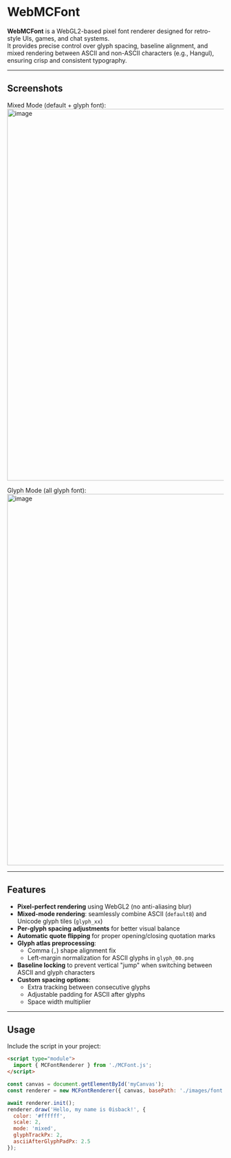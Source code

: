 # WebMCFont

**WebMCFont** is a WebGL2-based pixel font renderer designed for retro-style UIs, games, and chat systems.  
It provides precise control over glyph spacing, baseline alignment, and mixed rendering between ASCII and non-ASCII characters (e.g., Hangul), ensuring crisp and consistent typography.

---

## Screenshots
Mixed Mode (default + glyph font):
<img width="1918" height="863" alt="image" src="https://github.com/user-attachments/assets/721d6ac8-a915-4533-b369-e7bbb19200fd" />

Glyph Mode (all glyph font):
<img width="1918" height="862" alt="image" src="https://github.com/user-attachments/assets/06b4e5c3-f202-4d35-9edf-00b74d8d0b2b" />

---

## Features
- **Pixel-perfect rendering** using WebGL2 (no anti-aliasing blur)
- **Mixed-mode rendering**: seamlessly combine ASCII (`default8`) and Unicode glyph tiles (`glyph_xx`)
- **Per-glyph spacing adjustments** for better visual balance
- **Automatic quote flipping** for proper opening/closing quotation marks
- **Glyph atlas preprocessing**:
  - Comma (`,`) shape alignment fix
  - Left-margin normalization for ASCII glyphs in `glyph_00.png`
- **Baseline locking** to prevent vertical "jump" when switching between ASCII and glyph characters
- **Custom spacing options**:
  - Extra tracking between consecutive glyphs
  - Adjustable padding for ASCII after glyphs
  - Space width multiplier

---

## Usage
Include the script in your project:
```html
<script type="module">
  import { MCFontRenderer } from './MCFont.js';
</script>
```

```javascript
const canvas = document.getElementById('myCanvas');
const renderer = new MCFontRenderer({ canvas, basePath: './images/font' });

await renderer.init();
renderer.draw('Hello, my name is 0isback!', {
  color: '#ffffff',
  scale: 2,
  mode: 'mixed',
  glyphTrackPx: 2,
  asciiAfterGlyphPadPx: 2.5
});
```
